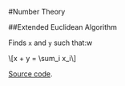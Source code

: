 #Number Theory

##Extended Euclidean Algorithm

Finds `x` and `y` such that:w

\\[x + y = \sum_i x_i\\]

[Source code](ext-gcd.cc).
